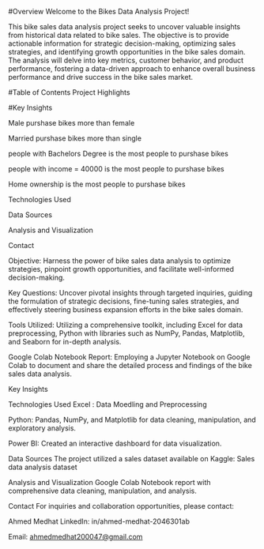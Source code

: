#Overview
Welcome to the Bikes Data Analysis Project!

This bike sales data analysis project seeks to uncover valuable insights from historical data related to bike sales. The objective is to provide actionable information for strategic decision-making, optimizing sales strategies, and identifying growth opportunities in the bike sales domain. The analysis will delve into key metrics, customer behavior, and product performance, fostering a data-driven approach to enhance overall business performance and drive success in the bike sales market.





#Table of Contents
Project Highlights

#Key Insights

Male purshase bikes more than female 

Married purshase bikes more than single

people with Bachelors Degree is the most people to purshase bikes

people with income = 40000 is the most people to purshase bikes

Home ownership is the most people to purshase bikes


Technologies Used

Data Sources

Analysis and Visualization

Contact

Objective: Harness the power of bike sales data analysis to optimize strategies, pinpoint growth opportunities, and facilitate well-informed decision-making.

Key Questions: Uncover pivotal insights through targeted inquiries, guiding the formulation of strategic decisions, fine-tuning sales strategies, and effectively steering business expansion efforts in the bike sales domain.

Tools Utilized: Utilizing a comprehensive toolkit, including Excel for data preprocessing, Python with libraries such as NumPy, Pandas, Matplotlib, and Seaborn for in-depth analysis.

Google Colab Notebook Report: Employing a Jupyter Notebook on Google Colab to document and share the detailed process and findings of the bike sales data analysis.


Key Insights

Technologies Used
Excel : Data Moedling and Preprocessing

Python: Pandas, NumPy, and Matplotlib for data cleaning, manipulation, and exploratory analysis.

Power BI: Created an interactive dashboard for data visualization.

Data Sources
The project utilized a sales dataset available on Kaggle: Sales data analysis dataset

Analysis and Visualization
Google Colab Notebook report with comprehensive data cleaning, manipulation, and analysis.

Contact
For inquiries and collaboration opportunities, please contact:

Ahmed Medhat LinkedIn: in/ahmed-medhat-2046301ab

Email: ahmedmedhat200047@gmail.com

